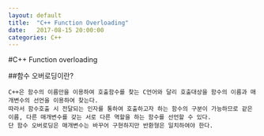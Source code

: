 ```yaml
---
layout: default
title:  "C++ Function Overloading"
date:   2017-08-15 20:00:00
categories: C++
---
```


#C++ Function overloading

##함수 오버로딩이란?
~~~
C++은 함수의 이름만을 이용하여 호출함수를 찾는 C언어와 달리 호출대상을 함수의 이름과 매개변수의 선언을 이용하여 찾는다. 
따라서 함수호출 시 전달되는 인자를 통하여 호출하고자 하는 함수의 구분이 가능하므로 같은 이름, 다른 매개변수를 갖는 서로 다른 역​할을 하는 함수를 선언할 수 있다. 
단 함수 오버로딩은 매개변수는 바꾸어 구현하지만 반환형은 일치하여야 한다.  
~~~

~~~~ruby

~~~~